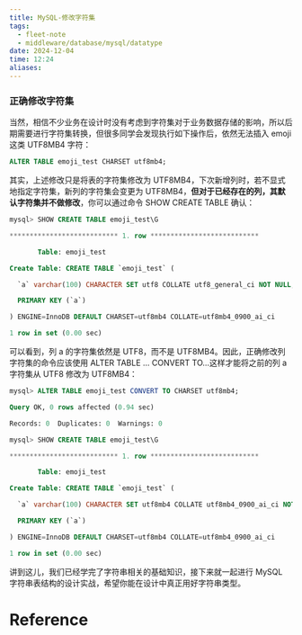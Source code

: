 ```yaml
---
title: MySQL-修改字符集
tags:
  - fleet-note
  - middleware/database/mysql/datatype
date: 2024-12-04
time: 12:24
aliases:
---
```

### 正确修改字符集

当然，相信不少业务在设计时没有考虑到字符集对于业务数据存储的影响，所以后期需要进行字符集转换，但很多同学会发现执行如下操作后，依然无法插入 emoji 这类 UTF8MB4 字符：

```sql
ALTER TABLE emoji_test CHARSET utf8mb4;
```

其实，上述修改只是将表的字符集修改为 UTF8MB4，下次新增列时，若不显式地指定字符集，新列的字符集会变更为 UTF8MB4，**但对于已经存在的列，其默认字符集并不做修改**，你可以通过命令 SHOW CREATE TABLE 确认：

```sql
mysql> SHOW CREATE TABLE emoji_test\G

*************************** 1. row ***************************

       Table: emoji_test

Create Table: CREATE TABLE `emoji_test` (

  `a` varchar(100) CHARACTER SET utf8 COLLATE utf8_general_ci NOT NULL,

  PRIMARY KEY (`a`)

) ENGINE=InnoDB DEFAULT CHARSET=utf8mb4 COLLATE=utf8mb4_0900_ai_ci

1 row in set (0.00 sec)
```

可以看到，列 a 的字符集依然是 UTF8，而不是 UTF8MB4。因此，正确修改列字符集的命令应该使用 ALTER TABLE … CONVERT TO…这样才能将之前的列 a 字符集从 UTF8 修改为 UTF8MB4：

```sql
mysql> ALTER TABLE emoji_test CONVERT TO CHARSET utf8mb4;

Query OK, 0 rows affected (0.94 sec)

Records: 0  Duplicates: 0  Warnings: 0

mysql> SHOW CREATE TABLE emoji_test\G

*************************** 1. row ***************************

       Table: emoji_test

Create Table: CREATE TABLE `emoji_test` (

  `a` varchar(100) CHARACTER SET utf8mb4 COLLATE utf8mb4_0900_ai_ci NOT NULL,

  PRIMARY KEY (`a`)

) ENGINE=InnoDB DEFAULT CHARSET=utf8mb4 COLLATE=utf8mb4_0900_ai_ci

1 row in set (0.00 sec)
```

讲到这儿，我们已经学完了字符串相关的基础知识，接下来就一起进行 MySQL 字符串表结构的设计实战，希望你能在设计中真正用好字符串类型。


# Reference